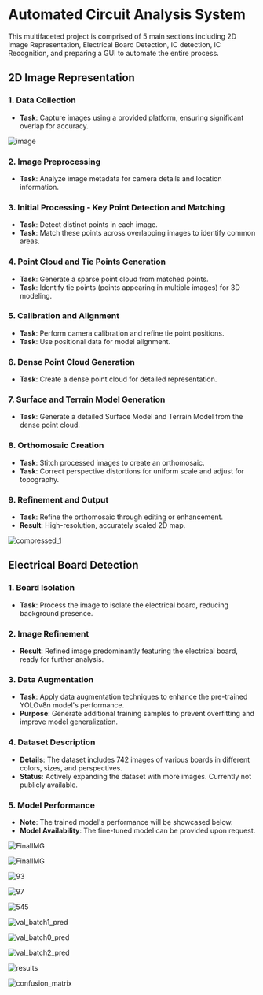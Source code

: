 # Automated Circuit Analysis System
This multifaceted project is comprised of 5 main sections including 2D Image Representation, Electrical Board Detection, IC detection, IC Recognition, and preparing a GUI to automate the entire process.
## 2D Image Representation

### 1. Data Collection
- **Task**: Capture images using a provided platform, ensuring significant overlap for accuracy.
  
![image](https://github.com/AliAmini93/Automated-Circuit-Analysis-System/assets/96921261/e18df852-7dd5-4a06-8767-58e3900542ae)

### 2. Image Preprocessing
- **Task**: Analyze image metadata for camera details and location information.

### 3. Initial Processing - Key Point Detection and Matching
- **Task**: Detect distinct points in each image.
- **Task**: Match these points across overlapping images to identify common areas.

### 4. Point Cloud and Tie Points Generation
- **Task**: Generate a sparse point cloud from matched points.
- **Task**: Identify tie points (points appearing in multiple images) for 3D modeling.

### 5. Calibration and Alignment
- **Task**: Perform camera calibration and refine tie point positions.
- **Task**: Use positional data for model alignment.

### 6. Dense Point Cloud Generation
- **Task**: Create a dense point cloud for detailed representation.

### 7. Surface and Terrain Model Generation
- **Task**: Generate a detailed Surface Model and Terrain Model from the dense point cloud.

### 8. Orthomosaic Creation
- **Task**: Stitch processed images to create an orthomosaic.
- **Task**: Correct perspective distortions for uniform scale and adjust for topography.

### 9. Refinement and Output
- **Task**: Refine the orthomosaic through editing or enhancement.
- **Result**: High-resolution, accurately scaled 2D map.

![compressed_1](https://github.com/AliAmini93/Automated-Circuit-Analysis-System/assets/96921261/2dac1f4c-8ba6-4117-a298-5061f07c2c80)

## Electrical Board Detection

### 1. Board Isolation
- **Task**: Process the image to isolate the electrical board, reducing background presence.

### 2. Image Refinement
- **Result**: Refined image predominantly featuring the electrical board, ready for further analysis.

### 3. Data Augmentation
- **Task**: Apply data augmentation techniques to enhance the pre-trained YOLOv8n model's performance.
- **Purpose**: Generate additional training samples to prevent overfitting and improve model generalization.

### 4. Dataset Description
- **Details**: The dataset includes 742 images of various boards in different colors, sizes, and perspectives.
- **Status**: Actively expanding the dataset with more images. Currently not publicly available.

### 5. Model Performance
- **Note**: The trained model's performance will be showcased below.
- **Model Availability**: The fine-tuned model can be provided upon request.

![FinalIMG](https://github.com/AliAmini93/Electrical-Board-detection/assets/96921261/5df89c13-7c16-4460-8e1c-663c260b0f06)

![FinalIMG](https://github.com/AliAmini93/Electrical-Board-detection/assets/96921261/fe0343b8-4d4a-4263-9646-15f79818a79c)

![93](https://github.com/AliAmini93/Electrical-Board-detection/assets/96921261/10a8fff3-951b-4c2c-87c2-531d2782a742)

![97](https://github.com/AliAmini93/Electrical-Board-detection/assets/96921261/65ddc1ea-4327-4433-ba03-b3ea180c6f2f)

![545](https://github.com/AliAmini93/Electrical-Board-detection/assets/96921261/3f4c0f31-991e-4630-ace5-37c575fba67a)

![val_batch1_pred](https://github.com/AliAmini93/Electrical-Board-detection/assets/96921261/1d495115-1045-42b1-9a52-c81a8e803161)

![val_batch0_pred](https://github.com/AliAmini93/Electrical-Board-detection/assets/96921261/dde8edbb-6434-4cbe-8d77-96c21c546d4a)

![val_batch2_pred](https://github.com/AliAmini93/Electrical-Board-detection/assets/96921261/84c80a2b-4643-4de3-9ac9-77488bd81aa8)

![results](https://github.com/AliAmini93/Electrical-Board-detection/assets/96921261/775b56be-0ecb-407d-83bb-e6f84cc31607)

![confusion_matrix](https://github.com/AliAmini93/Electrical-Board-detection/assets/96921261/f75fdfec-67e9-485b-b96a-32c62fc709c5)
